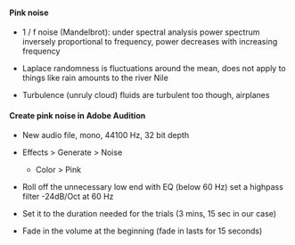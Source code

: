 #### Pink noise

- 1 / f noise (Mandelbrot): under spectral analysis power spectrum inversely proportional to frequency, power decreases with increasing frequency

- Laplace randomness is fluctuations around the mean, does not apply to things like rain amounts to the river Nile

- Turbulence (unruly cloud) fluids are turbulent too though, airplanes

#### Create pink noise in Adobe Audition

- New audio file, mono, 44100 Hz, 32 bit depth

- Effects > Generate > Noise

	- Color > Pink

- Roll off the unnecessary low end with EQ (below 60 Hz) set a highpass filter -24dB/Oct at 60 Hz

- Set it to the duration needed for the trials (3 mins, 15 sec in our case)

- Fade in the volume at the beginning (fade in lasts for 15 seconds)